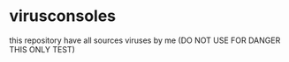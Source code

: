 # virusconsoles
this repository have all sources viruses by me (DO NOT USE FOR DANGER THIS ONLY TEST)
